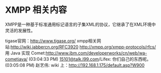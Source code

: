 # XMPP 相关内容
XMPP是一种基于标准通用标记语言的子集XML的协议，它继承了在XML环境中灵活的发展性。

tigase官网：http://www.tigase.org/
xmpp相关网站:http://wiki.jabbercn.org/RFC3920
http://xmpp.org/xmpp-protocols/rfcs/
用 Java 实现 Comet:http://www.ibm.com/developerworks/cn/web/wa-cometjava/
(03:04:33 PM) 15101@talk.l99.com/Lifex: 你们自己的东西呢。
(03:05:08 PM) 赵艺伟: wiki 上：http://192.168.1.175/default.asp?W900
